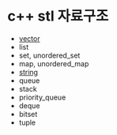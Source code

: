 # c++ stl 자료구조
- [vector](https://github.com/LEE026/algorithm-and-data-structure/blob/main/c%2B%2B_stl_data_structure/vector.md)
- list
- set, unordered_set
- map, unordered_map
- [string](https://github.com/LEE026/algorithm-and-data-structure/blob/main/c%2B%2B_stl_data_structure/string.md)
- queue
- stack
- priority_queue
- deque
- bitset
- tuple

